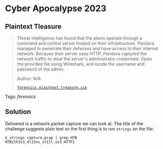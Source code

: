 # Cyber Apocalypse 2023

## Plaintext Tleasure

> Threat intelligence has found that the aliens operate through a command and control server hosted on their infrastructure. Pandora managed to penetrate their defenses and have access to their internal network. Because their server uses HTTP, Pandora captured the network traffic to steal the server's administrator credentials. Open the provided file using Wireshark, and locate the username and password of the admin.
>
>  Author: N/A
>
> [`forensics_plaintext_treasure.zip`](forensics_plaintext_treasure.zip)

Tags: _forensics_

## Solution
Delivered is a network packet capture we can look at. The title of the challenge suggests plain text so the first thing is to run `strings` on the file:

```
$ strings capture.pcap | grep HTB
HTB{th3s3_4l13ns_st1ll_us3_HTTP}
```
